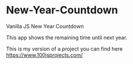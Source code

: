 # New-Year-Countdown
Vanilla JS New Year Countdown

This app shows the remaining time until next year.

This is my version of a project you can find here https://www.100jsprojects.com/
